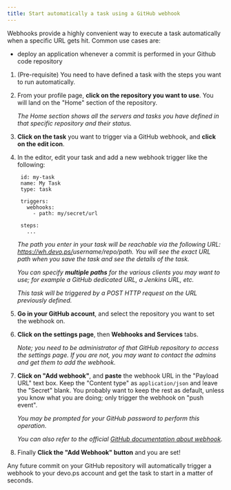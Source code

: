 ```yaml
---
title: Start automatically a task using a GitHub webhook
---
```


Webhooks provide a highly convenient way to execute a task automatically when a specific URL gets hit. Common use cases are:

- deploy an application whenever a commit is performed in your Github code repository


1. (Pre-requisite) You need to have defined a task with the steps you want to run automatically.

1. From your profile page, **click on the repository you want to use**. You will land on the "Home" section of the repository.

    <em>The Home section shows all the servers and tasks you have defined in that specific repository and their status.</em>

1. **Click on the task** you want to trigger via a GitHub webhook, and **click on the edit icon**.

1. In the editor, edit your task and add a new webhook trigger like the following:

        id: my-task
        name: My Task
        type: task

        triggers:
          webhooks:
            - path: my/secret/url

        steps:
          ...

    <em>The path you enter in your task will be reachable via the following URL: https://wh.devo.ps/<i>username</i>/<i>repo</i>/<i>path</i>. You will see the exact URL path when you save the task and see the details of the task.</em>

    <em>You can specify **multiple paths** for the various clients you may want to use; for example a GitHub dedicated URL, a Jenkins URL, etc.</em>

    <em>This task will be triggered by a POST HTTP request on the URL previously defined.</em>

1. **Go in your GitHub account**, and select the repository you want to set the webhook on.

1. **Click on the settings page**, then **Webhooks and Services** tabs.

    <em>Note; you need to be administrator of that GitHub repository to access the settings page. If you are not, you may want to contact the admins and get them to add the webhook.</em>

1. **Click on "Add webhook"**, and **paste** the webhook URL in the "Payload URL" text box. Keep the "Content type" as <code>application/json</code> and leave the "Secret" blank. You probably want to keep the rest as default, unless you know what you are doing; only trigger the webhook on "push event".

    <em>You may be prompted for your GitHub password to perform this operation.</em>

    <em>You can also refer to the official [GitHub documentation about webhook](https://developer.github.com/webhooks/).</em>

1. Finally **Click the "Add Webhook" button** and you are set! 

Any future commit on your GitHub repository will automatically trigger a webhook to your devo.ps account and get the task to start in a matter of seconds.
